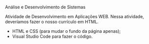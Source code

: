 Análise e Desenvolvimento de Sistemas

Atividade de Desenvolvimento em Aplicações WEB.
Nessa atividade, deveríamos fazer o nosso currículo em HTML.
- HTML e CSS (para mudar o fundo da página apenas);
- Visual Studio Code para fazer o código.
